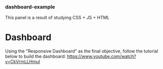 ### dashboard-example
This panel is a result of studying CSS + JS + HTML

# Dashboard
Using the "Responsive Dashboard" as the final objective, follow the tutorial below to build the dashboard:
https://www.youtube.com/watch?v=CkVrmLLHmuI
